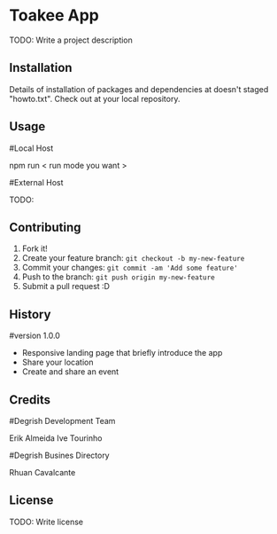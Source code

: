 # Toakee App

TODO: Write a project description

## Installation

Details of installation of packages and dependencies at doesn't 
staged "howto.txt". Check out at your local repository.

## Usage

#Local Host

npm run < run mode you want >

#External Host

TODO: 


## Contributing

1. Fork it!
2. Create your feature branch: `git checkout -b my-new-feature`
3. Commit your changes: `git commit -am 'Add some feature'`
4. Push to the branch: `git push origin my-new-feature`
5. Submit a pull request :D

## History

#version 1.0.0
- Responsive landing page that briefly introduce the app
- Share your location
- Create and share an event

## Credits

#Degrish Development Team

Erik Almeida
Ive Tourinho

#Degrish Busines Directory

Rhuan Cavalcante

## License

TODO: Write license